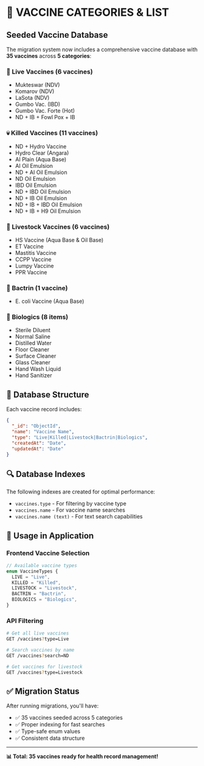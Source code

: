 # 💉 **VACCINE CATEGORIES & LIST**

## **Seeded Vaccine Database**

The migration system now includes a comprehensive vaccine database with **35 vaccines** across **5 categories**:

### **🦠 Live Vaccines (6 vaccines)**

- Mukteswar (NDV)
- Komarov (NDV)
- LaSota (NDV)
- Gumbo Vac. (IBD)
- Gumbo Vac. Forte (Hot)
- ND + IB + Fowl Pox + IB

### **💀 Killed Vaccines (11 vaccines)**

- ND + Hydro Vaccine
- Hydro Clear (Angara)
- AI Plain (Aqua Base)
- AI Oil Emulsion
- ND + AI Oil Emulsion
- ND Oil Emulsion
- IBD Oil Emulsion
- ND + IBD Oil Emulsion
- ND + IB Oil Emulsion
- ND + IB + IBD Oil Emulsion
- ND + IB + H9 Oil Emulsion

### **🐄 Livestock Vaccines (6 vaccines)**

- HS Vaccine (Aqua Base & Oil Base)
- ET Vaccine
- Mastitis Vaccine
- CCPP Vaccine
- Lumpy Vaccine
- PPR Vaccine

### **🧪 Bactrin (1 vaccine)**

- E. coli Vaccine (Aqua Base)

### **🧽 Biologics (8 items)**

- Sterile Diluent
- Normal Saline
- Distilled Water
- Floor Cleaner
- Surface Cleaner
- Glass Cleaner
- Hand Wash Liquid
- Hand Sanitizer

## **💾 Database Structure**

Each vaccine record includes:

```json
{
  "_id": "ObjectId",
  "name": "Vaccine Name",
  "type": "Live|Killed|Livestock|Bactrin|Biologics",
  "createdAt": "Date",
  "updatedAt": "Date"
}
```

## **🔍 Database Indexes**

The following indexes are created for optimal performance:

- `vaccines.type` - For filtering by vaccine type
- `vaccines.name` - For vaccine name searches
- `vaccines.name (text)` - For text search capabilities

## **🚀 Usage in Application**

### **Frontend Vaccine Selection**

```typescript
// Available vaccine types
enum VaccineTypes {
  LIVE = "Live",
  KILLED = "Killed",
  LIVESTOCK = "Livestock",
  BACTRIN = "Bactrin",
  BIOLOGICS = "Biologics",
}
```

### **API Filtering**

```bash
# Get all live vaccines
GET /vaccines?type=Live

# Search vaccines by name
GET /vaccines?search=ND

# Get vaccines for livestock
GET /vaccines?type=Livestock
```

## **✅ Migration Status**

After running migrations, you'll have:

- ✅ 35 vaccines seeded across 5 categories
- ✅ Proper indexing for fast searches
- ✅ Type-safe enum values
- ✅ Consistent data structure

---

**📊 Total: 35 vaccines ready for health record management!**
